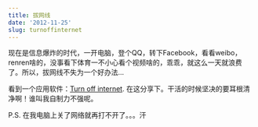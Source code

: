 ```yaml
---
title: 拔网线
date: '2012-11-25'
slug: turnoffinternet
---
```

现在是信息爆炸的时代，一开电脑，登个QQ，转下Facebook，看看weibo，renren啥的，没事看下体育一不小心看个视频啥的，乖乖，就这么一天就浪费了。所以，拔网线不失为一个好办法...

看到一个应用软件：<a href="http://crystalrich.com/internetoff/download.htm">Turn off internet</a>. 在这分享下。干活的时候坚决的要耳根清净啊！谁叫我自制力不强呢。

P.S. 在我电脑上关了网络就再打不开了。。。汗
